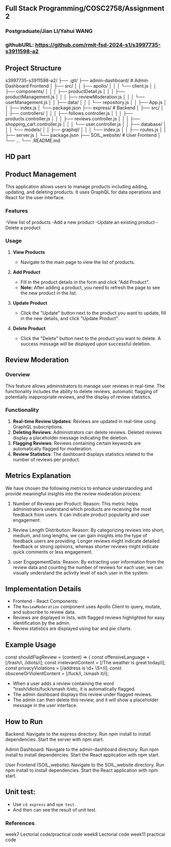 ## Full Stack Programming/COSC2758/Assignment 2
### Postgraduate/Jian LI/Yahui WANG
### githubURL: https://github.com/rmit-fsd-2024-s1/s3997735-s3911598-a2

## Project Structure
s3997735-s3911598-a2/
├── .git/
├── admin-dashboard/           # Admin Dashboard Frontend
│   ├── src/
│   │   ├── apollo/
│   │   │   └── client.js
│   │   ├── components/
│   │   │   ├── productDetail.js
│   │   │   ├── productManagement.js
│   │   │   ├── reviewModeration.js
│   │   │   └── userManagement.js
│   │   ├── data/
│   │   │   └── repository.js
│   │   ├── App.js
│   │   ├── index.js
│   └── package.json
├── express/                   # Backend
│   ├── src/
│   │   ├── controllers/
│   │   │   ├── follows.controller.js
│   │   │   ├── products.controller.js
│   │   │   ├── reviews.controller.js
│   │   │   ├── shopping_cart.controller.js
│   │   │   └── user.controller.js
│   │   ├── database/
│   │   │   └── models/
│   │   ├── graphql/
│   │   │   └── index.js
│   │   ├── routes.js
│   │   ├── server.js
│   └── package.json
├── SOIL_website/              # User Frontend
│   └── ... 
└── .README.md



## HD part

## Product Management 
This application allows users to manage products including adding, updating, and deleting products. 
It uses GraphQL for data operations and React for the user interface.

### Features
-View list of products
-Add a new product
-Update an existing product
-Delete a product

### Usage
1. **View Products**
    - Navigate to the main page to view the list of products.

2. **Add Product**
    - Fill in the product details in the form and click "Add Product".
    - **Note:** After adding a product, you need to refresh the page to see the new product in the list.

3. **Update Product**
    - Click the "Update" button next to the product you want to update, fill in the new details, and click "Update Product".

4. **Delete Product**
    - Click the "Delete" button next to the product you want to delete. A success message will be displayed upon successful deletion.


## Review Moderation 

### Overview

This feature allows administrators to manage user reviews in real-time. 
The functionality includes the ability to delete reviews, automatic flagging of potentially inappropriate reviews, 
and the display of review statistics.

### Functionality

1. **Real-time Review Updates**: Reviews are updated in real-time using GraphQL subscriptions.
2. **Deleting Reviews**: Administrators can delete reviews. Deleted reviews display a placeholder message indicating the deletion.
3. **Flagging Reviews**: Reviews containing certain keywords are automatically flagged for moderation.
4. **Review Statistics**: The dashboard displays statistics related to the number of reviews per product.


## Metrics Explanation
We have chosen the following metrics to enhance understanding and provide meaningful insights into the review moderation process:

1. Number of Reviews per Product:
Reason: This metric helps administrators understand which products are receiving the most feedback from users.
It can indicate product popularity and user engagement.

2. Review Length Distribution:
Reason: By categorizing reviews into short, medium, and long lengths, we can gain insights into the type of feedback users are providing.
Longer reviews might indicate detailed feedback or strong opinions, whereas shorter reviews might indicate quick comments or less engagement.

3. user EngagementData:
Reason: By extracting user information from the review data and counting the number of reviews for each user, we can visually understand the activity level of each user in the system.


## Implementation Details
- Frontend - React Components:
 - The `ReviewModeration` component uses Apollo Client to query, mutate, and subscribe to review data.
 - Reviews are displayed in lists, with flagged reviews highlighted for easy identification by the admin.
 - Review statistics are displayed using bar and pie charts.


## Example Usage

const shouldFlagReview = (content) => {
    const offensiveLanguage = [/trash/i, /idiots/i];
    const irrelevantContent = [/The weather is great today/i];
    const privacyViolations = [/address is \d+ \S+/i];
    const obsceneOrViolentContent = [/fuck/i, /smash it/i];

- When a user adds a review containing the word "trash/idiots/fuck/smash it/etc, it is automatically flagged.
- The admin dashboard displays this review under flagged reviews.
- The admin can then delete this review, and it will show a placeholder message in the user interface.


## How to Run

Backend:
Navigate to the express directory.
Run npm install to install dependencies.
Start the server with npm start.

Admin Dashboard:
Navigate to the admin-dashboard directory.
Run npm install to install dependencies.
Start the React application with npm start.

User Frontend (SOIL_website):
Navigate to the SOIL_website directory.
Run npm install to install dependencies.
Start the React application with npm start.

## **Unit test**:
 - Use `cd express` and `npm test`.
 - And then can see the result of unit test.


### References 
week7 Lectorial code/practical code
week8 Lectorial code
week11 practical code





